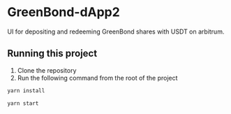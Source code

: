 # GreenBond-dApp2

UI for depositing and redeeming GreenBond shares with USDT on arbitrum.

## Running this project

1. Clone the repository
2. Run the following command from the root of the project

```bash
yarn install
```

```bash
yarn start
```